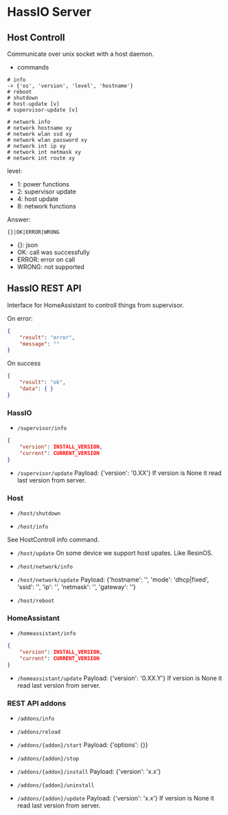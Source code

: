 # HassIO Server

## Host Controll

Communicate over unix socket with a host daemon.

- commands
```
# info
-> {'os', 'version', 'level', 'hostname'}
# reboot
# shutdown
# host-update [v]
# supervisor-update [v]

# network info
# network hostname xy
# network wlan ssd xy
# network wlan password xy
# network int ip xy
# network int netmask xy
# network int route xy
```

level:
- 1: power functions
- 2: supervisor update
- 4: host update
- 8: network functions

Answer:
```
{}|OK|ERROR|WRONG
```

- {}: json
- OK: call was successfully
- ERROR: error on call
- WRONG: not supported

## HassIO REST API

Interface for HomeAssistant to controll things from supervisor.

On error:
```json
{
    "result": "error",
    "message": ""
}
```

On success
```json
{
    "result": "ok",
    "data": { }
}
```

### HassIO

- `/supervisor/info`

```json
{
    "version": INSTALL_VERSION,
    "current": CURRENT_VERSION
}
```

- `/supervisor/update`
Payload: {'version': '0.XX'}
If version is None it read last version from server.

### Host

- `/host/shutdown`

- `/host/info`

See HostControll info command.

- `/host/update`
On some device we support host upates. Like ResinOS.

- `/host/network/info`

- `/host/network/update`
Payload: {'hostname': '', 'mode': 'dhcp|fixed', 'ssid': '', 'ip': '', 'netmask': '', 'gateway': ''}

- `/host/reboot`

### HomeAssistant

- `/homeassistant/info`

```json
{
    "version": INSTALL_VERSION,
    "current": CURRENT_VERSION
}
```

- `/homeassistant/update`
Payload: {'version': '0.XX.Y'}
If version is None it read last version from server.

### REST API addons

- `/addons/info`

- `/addons/reload`

- `/addons/{addon}/start`
Payload: {'options': {}}

- `/addons/{addon}/stop`

- `/addons/{addon}/install`
Payload: {'version': 'x.x'}

- `/addons/{addon}/uninstall`

- `/addons/{addon}/update`
Payload: {'version': 'x.x'}
If version is None it read last version from server.
